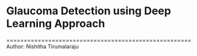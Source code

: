 # Glaucoma Detection using Deep Learning Approach
=====================================================
Author: Nishitha Tirumalaraju